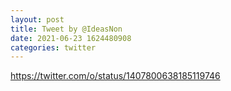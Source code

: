 ```yaml
--- 
layout: post 
title: Tweet by @IdeasNon 
date: 2021-06-23 1624480908 
categories: twitter 
--- 
```

https://twitter.com/o/status/1407800638185119746